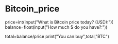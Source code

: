 # Bitcoin_price
price=int(input("What is Bitcoin price today? (USD):"))
balance=float(input("How much $ do you have?:"))

total=balance/price
print("You can buy",total,"BTC")
